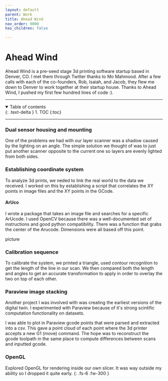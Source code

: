 ```yaml
---
layout: default
parent: Work
title: Ahead Wind
nav_order: 9000
has_children: false

---
```


# Ahead Wind
Ahead Wind is a pre-seed stage 3d printing software startup based in Denver, CO. I met them through Twitter thanks to Mo Mahmood. After a few calls with each of the co-founders, Rob, Isaiah, and Jacob, they flew me down to Denver to work together at their startup house. Thanks to Ahead Wind, I pushed my first few hundred lines of code :).

---

<details open markdown="block">
  <summary>
    Table of contents
  </summary>
  {: .text-delta }
1. TOC
{:toc}
</details>

---

### Dual sensor housing and mounting
One of the problems we had with our layer scanner was a shadow caused by the lighting on an angle. The simple solution we thought of was to just put another scanner opposite to the current one so layers are evenly lighted from both sides.

### Establishing coordinate system
To analyze 3d prints, we neded to link the real world to the data we received. I worked on this by establishing a script that correlates the XY points in image files and the XY points in the GCode.

#### ArUco
I wrote a package that takes an image file and searches for a specific ArUcode. I used OpenCV because there was a well-documented set of instructions and good python compatibility. There was a function that grabs the center of the Arucode. Dimensions were all based off this point.

picture

### Calibration sequence
To calibrate the system, we printed a triangle, used contour recognition to get the length of the line in our scan. We then compared both the length and angles to get an accurate transformation to apply in order to overlay the two on top of each other.

### Paraview image stacking
Another project I was involved with was creating the earliest versions of the digital twin. I experimented with Paraview because of it's strong scintific computation functionality on datasets.

I was able to plot in Paraview gcode points that were parsed and extracted into a csv. This gave a point cloud of each point where the 3d printer accepts a new G1 (move) command. The hope was to reconstruct the gcode toolpath in the same place to compute differences between scans and inputted gcode.

### OpenGL
Explored OpenGL for rendering inside our own slicer. It was way outside my ability so I dropped it quite early.
{: .fs-6 .fw-300 }